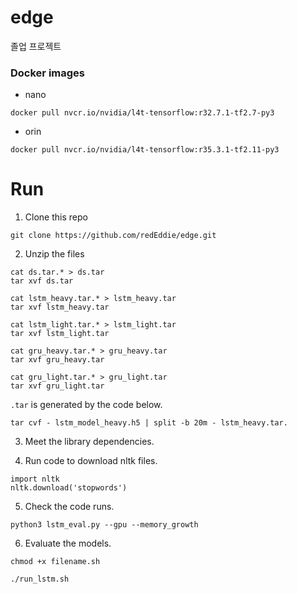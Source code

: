 # edge
졸업 프로젝트


### Docker images
* nano

`docker pull nvcr.io/nvidia/l4t-tensorflow:r32.7.1-tf2.7-py3`

* orin

`docker pull nvcr.io/nvidia/l4t-tensorflow:r35.3.1-tf2.11-py3`


# Run

1. Clone this repo
```
git clone https://github.com/redEddie/edge.git
```

2. Unzip the files
```
cat ds.tar.* > ds.tar
tar xvf ds.tar
```
```
cat lstm_heavy.tar.* > lstm_heavy.tar
tar xvf lstm_heavy.tar
```
```
cat lstm_light.tar.* > lstm_light.tar
tar xvf lstm_light.tar
```
```
cat gru_heavy.tar.* > gru_heavy.tar
tar xvf gru_heavy.tar
```
```
cat gru_light.tar.* > gru_light.tar
tar xvf gru_light.tar
```

`.tar` is generated by the code below.
```
tar cvf - lstm_model_heavy.h5 | split -b 20m - lstm_heavy.tar.
```

3. Meet the library dependencies.

4. Run code to download nltk files.
```
import nltk
nltk.download('stopwords')
```

5. Check the code runs.
```
python3 lstm_eval.py --gpu --memory_growth
```

6. Evaluate the models.
```
chmod +x filename.sh
```
```
./run_lstm.sh
```
